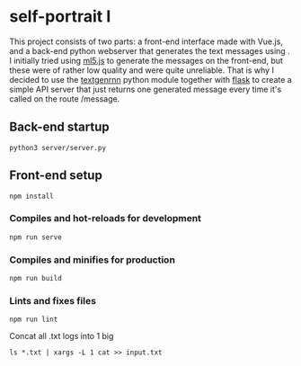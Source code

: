 # self-portrait I

This project consists of two parts: a front-end interface made with Vue.js, and a back-end python webserver that generates the text messages using . I initially tried using [ml5.js](https://github.com/ml5js/ml5-library) to generate the messages on the front-end, but these were of rather low quality and were quite unreliable. That is why I decided to use the [textgenrnn](https://github.com/minimaxir/textgenrnn) python module together with [flask](https://github.com/pallets/flask) to create a simple API server that just returns one generated message every time it's called on the route /message.

## Back-end startup
```
python3 server/server.py
```

## Front-end setup
```
npm install
```

### Compiles and hot-reloads for development
```
npm run serve
```

### Compiles and minifies for production
```
npm run build
```

### Lints and fixes files
```
npm run lint
```

Concat all .txt logs into 1 big
```
ls *.txt | xargs -L 1 cat >> input.txt
```
